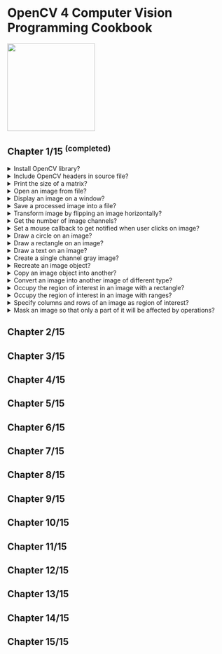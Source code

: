# OpenCV 4 Computer Vision Programming Cookbook
<img src="../covers/9781789340723.jpg" width="200"/>

## Chapter 1/15 <sup>(completed)</sup>

<details>
<summary>Install OpenCV library?</summary>

> ```sh
> git clone https://github.com/opencv/opencv.git
> cmake -S opencv -B opencv-build -D CMAKE_BUILD_TYPE=Release -D CMAKE_PREFIX_PATH=/usr/local
> cmake --build opencv-build --release Release --target all -j $(nproc)
> cmake --install opencv-build -j $(nproc)
> ``````
>
> ---
> **Resources**
> - OpenCV 4 Computer Vision Programming Cookbook - Chapter 1
> ---
> **References**
> ---
</details>

<details>
<summary>Include OpenCV headers in source file?</summary>

> ```cpp
> #include <opencv2/core.hpp>
> ``````
>
> ---
> **Resources**
> - OpenCV 4 Computer Vision Programming Cookbook - Chapter 1
> ---
> **References**
> ---
</details>

<details>
<summary>Print the size of a matrix?</summary>

> ```cpp
> cv::Mat image;
> std::cout << image.rows << " x " << image.cols << '\n';;
> ``````
>
> ---
> **Resources**
> - OpenCV 4 Computer Vision Programming Cookbook - Chapter 1
> ---
> **References**
> ---
</details>

<details>
<summary>Open an image from file?</summary>

> ```cpp
> cv::Mat colored = cv::imread("sample.bmp", cv::IMREAD_COLOR);
> cv::Mat gray    = cv::imread("sample.bmp", cv::IMREAD_GRAYSCALE);
> ``````
>
> ---
> **Resources**
> - OpenCV 4 Computer Vision Programming Cookbook - Chapter 1
> ---
> **References**
> ---
</details>

<details>
<summary>Display an image on a window?</summary>

> ```cpp
> #include <opencv2/imgproc.hpp>
> #include <opencv2/highgui.hpp>
>
> static constexpr auto window_name{"Original Image"};
>
> cv::Mat image = cv::imread("sample.bmp", cv::IMREAD_COLOR);
>
> if (image.empty())
> {
>     /* error handling */
> }
>
> cv::namedWindow(window_name);
> cv::imshow(window_name, image);
> cv::waitKey(0); // wait indefinitely for key press
> cv::destroyWindow(window_name);
> ``````
>
> ---
> **Resources**
> - OpenCV 4 Computer Vision Programming Cookbook - Chapter 1
> ---
> **References**
> ---
</details>

<details>
<summary>Save a processed image into a file?</summary>

> ```cpp
> #include <opencv2/imgproc.hpp>
>
> cv::Mat image = cv::imread("untouched.jpg", cv::IMREAD_COLOR);
> cv::imwrite("filename.jpg", image);
> ``````
>
> ---
> **Resources**
> - OpenCV 4 Computer Vision Programming Cookbook - Chapter 1
> ---
> **References**
> ---
</details>

<details>
<summary>Transform image by flipping an image horizontally?</summary>

> ```cpp
> #include <opencv2/imgproc.hpp>
> #include <opencv2/highgui.hpp>
>
> constexpr auto image_path{"sample.png"};
> constexpr auto write_path{"flipped.png"};
>
> int main()
> {
>     cv::Mat image = cv::imread(image_path, cv::IMREAD_COLOR);
>     cv::Mat flipped{};
>     cv::flip(image, flipped, 1);
>     cv::imwrite(write_path, flipped);
> }
> ``````
>
> ---
> **Resources**
> - OpenCV 4 Computer Vision Programming Cookbook - Chapter 1
> ---
> **References**
> ---
</details>

<details>
<summary>Get the number of image channels?</summary>

> ```cpp
> #include <opencv2/imgproc.hpp>
>
> cv::Mat image = cv::imread("sample.png", cv::IMREAD_COLOR);
> std::cout << image.channels() << '\n';
> ``````
>
> ---
> **Resources**
> - OpenCV 4 Computer Vision Programming Cookbook - Chapter 1
> ---
> **References**
> ---
</details>

<details>
<summary>Set a mouse callback to get notified when user clicks on image?</summary>

> ```cpp
> #include <iostream>
> #include <opencv2/core.hpp>
> #include <opencv2/highgui.hpp>
> #include <opencv2/imgcodecs.hpp>
>
> static constexpr auto image_path{"sample.png"};
> static constexpr auto window{"Preview"};
>
> void on_mouse(int event, int x, int y, int, void*)
> {
>     switch (event)
>     {
>         case cv::EVENT_LBUTTONDOWN:
>             std::cerr << '(' << x << "," << y << ')' << std::endl;
>             break;
>         case cv::EVENT_LBUTTONUP:
>         case cv::EVENT_RBUTTONDOWN:
>         case cv::EVENT_RBUTTONUP:
>         case cv::EVENT_MOUSEMOVE:
>         default:
>             break;
>     };
> }
>
> int main()
> {
>     cv::Mat image = cv::imread(image_path);
>     cv::namedWindow(window);
>     cv::setMouseCallback(window, on_mouse, reinterpret_cast<void*>(&image));
>     cv::imshow(window, image);
>     cv::waitKey(0);
>     cv::destroyWindow(window);
> }
> ``````
>
> ---
> **Resources**
> - OpenCV 4 Computer Vision Programming Cookbook - Chapter 1
> ---
> **References**
> ---
</details>

<details>
<summary>Draw a circle on an image?</summary>

> ```cpp
> #include <opencv2/core.hpp>
> #include <opencv2/imgcodecs.hpp>
> #include <opencv2/imgproc.hpp>
> #include <opencv2/highgui.hpp>
>
> static constexpr auto image_path{"sample.png"};
> static constexpr auto window{"Preview"};
>
> int main()
> {
>     cv::Mat image = cv::imread(image_path, cv::IMREAD_COLOR);
>     cv::namedWindow(window);
>     cv::Point center{670, 400};
>     int radius{200};
>     int thickness{3};
>     cv::Scalar color{0, 0, 255, 0};
>
>     cv::circle(image, center, radius, color, thickness);
>     cv::imshow(window, image);
>     cv::waitKey(0);
>     cv::destroyWindow(window);
> }
> ``````
>
> ---
> **Resources**
> - OpenCV 4 Computer Vision Programming Cookbook - Chapter 1
> ---
> **References**
> ---
</details>

<details>
<summary>Draw a rectangle on an image?</summary>

> ```cpp
> #include <opencv2/core.hpp>
> #include <opencv2/imgcodecs.hpp>
> #include <opencv2/imgproc.hpp>
> #include <opencv2/highgui.hpp>
>
> static constexpr auto image_path{"sample.png"};
> static constexpr auto window{"Preview"};
>
> int main()
> {
>     cv::Mat image = cv::imread(image_path, cv::IMREAD_COLOR);
>     cv::namedWindow(window);
>     cv::Point topleft{500, 200};
>     cv::Point bottomright{800, 600};
>     int thickness{2};
>     cv::Scalar color{0, 0, 255, 0};
>
>     cv::rectangle(image, topleft, bottomright, color, thickness);
>     cv::imshow(window, image);
>     cv::waitKey(0);
>     cv::destroyWindow(window);
> }
> ``````
>
> ---
> **Resources**
> - OpenCV 4 Computer Vision Programming Cookbook - Chapter 1
> ---
> **References**
> ---
</details>

<details>
<summary>Draw a text on an image?</summary>

> ```cpp
> #include <opencv2/core.hpp>
> #include <opencv2/imgcodecs.hpp>
> #include <opencv2/imgproc.hpp>
> #include <opencv2/highgui.hpp>
>
> static constexpr auto image_path{"sample.png"};
> static constexpr auto window{"Preview"};
> static constexpr auto name{"Object"};
>
> int main()
> {
>     cv::Mat image = cv::imread(image_path, cv::IMREAD_COLOR);
>     cv::namedWindow(window);
>     cv::Point topleft{500, 200};
>     cv::Point bottomright{800, 600};
>     int thickness{2};
>     cv::Scalar color{0, 0, 255, 0};
>     double scale{2.0};
>
>     cv::rectangle(image, topleft, bottomright, color, thickness);
>     cv::putText(image, name, position, cv::FONT_HERSHEY_PLAIN, scale, color, thickness);
>     cv::imshow(window, image);
>     cv::waitKey(0);
>     cv::destroyWindow(window);
> }
> ``````
>
> ---
> **Resources**
> - OpenCV 4 Computer Vision Programming Cookbook - Chapter 1
> ---
> **References**
> ---
</details>

<details>
<summary>Create a single channel gray image?</summary>

> You need to specify the type of each matrix element. The letter `U` means it
> is unsigned. You can also declare signed numbers by using the letter `S`. For
> a color image, you would specify three channels. You can also declare
> integers (signed or unsigned) of size 16 and 32. You also have access to
> 32-bit and 64-bit floating-point numbers
>
> `CV_8U`: 1-byte pixel image with a single channel.
> `CV_8UC3`: 1-byte pixel image with 3 channels.
> `CV_16SC3`: 2-byte pixel image with 3 channels.
> `CV_32F`: 4-byte floating point pixel image.
>
> ```cpp
> #include <opencv2/core.hpp>
>
> int main()
> {
>     cv::Mat image{cv::Size{500, 500}, CV_8U, cv::Scalar{50, 50, 50}}; // gray single channel
> }
> ``````
>
> ---
> **Resources**
> - OpenCV 4 Computer Vision Programming Cookbook - Chapter 1
> ---
> **References**
> ---
</details>

<details>
<summary>Recreate an image object?</summary>

> ```cpp
> #include <opencv2/core.hpp>
>
> int main()
> {
>     cv::Mat image{cv::Size{500, 500}, CV_8U, cv::Scalar{50, 50, 50}}; // gray single channel
>     image.create(cv::Size{800, 800}, CV_8UC3, cv::Scalar{0, 0, 255}); // colored 3 channel
> }
> ``````
>
> ---
> **Resources**
> - OpenCV 4 Computer Vision Programming Cookbook - Chapter 1
> ---
> **References**
> ---
</details>

<details>
<summary>Copy an image object into another?</summary>

> ```cpp
> #include <opencv2/core.hpp>
>
> int main()
> {
>     cv::Mat image{cv::Size{500, 500}, CV_8U, cv::Scalar{50, 50, 50}}; // gray single channel
>     cv::Mat copied{image.clone()};
>     image.copyTo(copied);
> }
> ``````
>
> ---
> **Resources**
> - OpenCV 4 Computer Vision Programming Cookbook - Chapter 1
> ---
> **References**
> ---
</details>

<details>
<summary>Convert an image into another image of different type?</summary>

> ```cpp
> #include <opencv2/core.hpp>
> #include <opencv2/imgproc.hpp>
>
> cv::Mat colored{cv::Size{500, 500}, CV_8UC3, cv::Scalar{50, 50, 50}};
> cv::Mat gray{cv::Size{500, 500}, CV_8U, cv::Scalar{50}};
> colored.convertTo(gray, CV_8U);
> ``````
>
> ---
> **Resources**
> - OpenCV 4 Computer Vision Programming Cookbook - Chapter 1
> ---
> **References**
> ---
</details>

<details>
<summary>Occupy the region of interest in an image with a rectangle?</summary>

> ```cpp
> #include <opencv2/core.hpp>
> #include <opencv2/imgproc.hpp>
>
> int main()
> {
>     cv::Mat background{cv::Size{500, 500}, CV_8UC3, cv::Scalar{0, 0, 0}};
>     cv::Mat foreground{cv::Size{50, 50}, CV_8UC3, cv::Scalar{0, 0, 255}};
>     cv::Rect frame{
>         background.cols - foreground.cols,
>         background.rows - foreground.rows,
>         foreground.cols,
>         foreground.rows};
>     cv::Mat region{background, frame};
>     foreground.copyTo(region);
> }
> ``````
>
> ---
> **Resources**
> - OpenCV 4 Computer Vision Programming Cookbook - Chapter 1
>
> ---
> **References**
> ---
</details>

<details>
<summary>Occupy the region of interest in an image with ranges?</summary>

> ```cpp
> #include <opencv2/core.hpp>
> #include <opencv2/imgproc.hpp>
>
> int main()
> {
>     cv::Mat background{cv::Size{500, 500}, CV_8UC3, cv::Scalar{0, 0, 0}};
>     cv::Mat foreground{cv::Size{50, 50}, CV_8UC3, cv::Scalar{0, 0, 255}};
>     cv::Mat region{
>         cv::Range{background.rows - foreground.rows, background.rows},
>         cv::Range{background.cols - foreground.cols, background.cols}
>     };
>     cv::Mat region{background, frame};
>     foreground.copyTo(region);
> }
> ``````
>
> ---
> **Resources**
> - OpenCV 4 Computer Vision Programming Cookbook - Chapter 1
> ---
> **References**
> ---
</details>

<details>
<summary>Specify columns and rows of an image as region of interest?</summary>

> ```cpp
> cv::Mat region = image.rowRange(start, end);
> cv::Mat region = image.colRange(start, end);
> ``````
>
> ---
> **Resources**
> - OpenCV 4 Computer Vision Programming Cookbook - Chapter 1
>
> ---
> **References**
> ---
</details>

<details>
<summary>Mask an image so that only a part of it will be affected by operations?</summary>

> Some OpenCV operations allow you to define a mask that will limit the
> applicability of a given function or method, which is normally supposed to
> operate on all the image pixels. A mask is an 8-bit image that should be
> nonzero at all locations where you want an operation to be applied. At the
> pixel locations that correspond to the zero values of the mask, the image is
> untouched.
>
> Most of the OpenCV pixel-based operations give you the opportunity to use
> masks.
>
> ```cpp
> cv::Mat image = cv::imread("sample.png"};
> cv::Mat logo = cv::imread{"logo.png"};
> cv::Rect region{image.cols - log.cols, image.rows - logo.rows, logo.cols, logo.rows};
> cv::Mat mask{logo};
> logo.copyTo(region, mask);
> ``````
>
> ---
> **Resources**
> - OpenCV 4 Computer Vision Programming Cookbook - Chapter 1
> ---
> **References**
> ---
</details>

## Chapter 2/15
## Chapter 3/15
## Chapter 4/15
## Chapter 5/15
## Chapter 6/15
## Chapter 7/15
## Chapter 8/15
## Chapter 9/15
## Chapter 10/15
## Chapter 11/15
## Chapter 12/15
## Chapter 13/15
## Chapter 14/15
## Chapter 15/15
